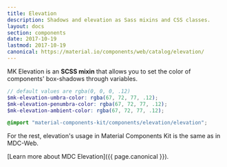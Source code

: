 ```yaml
---
title: Elevation
description: Shadows and elevation as Sass mixins and CSS classes.
layout: docs
section: components
date: 2017-10-19
lastmod: 2017-10-19
canonical: https://material.io/components/web/catalog/elevation/
---
```


MK Elevation is an **SCSS mixin** that allows you to set the color of components' box-shadows through variables.

```scss
// default values are rgba(0, 0, 0, .12)
$mk-elevation-umbra-color: rgba(67, 72, 77, .12);
$mk-elevation-penumbra-color: rgba(67, 72, 77, .12);
$mk-elevation-ambient-color: rgba(67, 72, 77, .12);

@import "material-components-kit/components/elevation/elevation";
```

For the rest, elevation's usage in Material Components Kit is the same as in MDC-Web.

[Learn more about MDC Elevation]({{ page.canonical }}).
